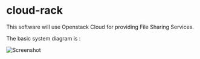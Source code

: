 cloud-rack
==========

This software will use Openstack Cloud for providing File Sharing Services.

The basic system diagram is :

![Screenshot](https://github.com/dguitarbite/cloud-rack/blob/master/Diagrams/Block%20Diagram.png)
